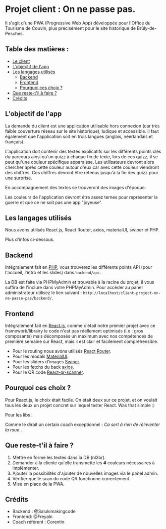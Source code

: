 
# Projet client : On ne passe pas.

Il s'agit d'une PWA (Progressive Web App) développée pour l'Office du Tourisme de Couvin, plus précisément pour le site historique de Brûly-de-Pesches.



## Table des matières :

- [Le client](https://bdp1940.be/fr/)
- [L'objectif de l'app](#l-objectif-de-l-app)
- [Les langages utilisés](#les-langages-utilises)
    - [Backend](#backend)
    - [Frontend](#frontend)
    - [Pourquoi ces choix ?](#pourquoi-ces-choix)
- [Que reste-t'il à faire ?](#que-reste-t-il-a-faire)
- [Crédits](#crédits)

## L'objectif de l'app

La demande du client est une application utilisable hors connexion (car très faible couverture réseau sur le site historique), ludique et accessible. Il faut également que l'application soit en trois langues (anglais, néerlandais et français).

L'application doit contenir des textes explicatifs sur les différents points clés du parcours ainsi qu'un quizz à chaque fin de texte, lors de ces quizz, il se peut qu'une couleur spécifique apparaisse. Les utilisateurs devront alors chercher après cette couleur autour d'eux car avec cette couleur viendront des chiffres. Ces chiffres devront être retenus jusqu'à la fin des quizz pour une surprise.

En accompagnement des textes se trouveront des images d'époque. 

Les couleurs de l'application devront être assez ternes pour représenter la guerre et que ce ne soit pas une app "joyeuse".
## Les langages utilisés

Nous avons utilisés React.js, React Router, axios, materialUI, swiper et PHP.
 
Plus d'infos ci-dessous.
## Backend

Intégralement fait en [PHP](https://www.php.net/), vous trouverez les différents points API (pour l'accueil, l'intro et les slides) dans `backend/api`. 

La DB est faite via PHPMyAdmin et trouvable à la racine du projet, il vous suffira de l'inclure dans votre PHPMyAdmin.
Pour accèder au panel administrateur utilisez le lien suivant : `http://localhost/client-project-on-ne-passe-pas/backend/`.
## Frontend

Intégralement fait en [React.js](https://fr.reactjs.org/), comme c'était notre premier projet avec ce framework/librairy le code n'est pas réellement optimisés (i.e : gros composants) mais décomposés un maximum avec nos compétences de première semaine sur React, mais il est clair et facilement compréhensible.

- Pour le routing nous avons utilisés [React Router](https://reactrouter.com/).
- Pour les modals [MaterialUI](https://mui.com/).
- Pour les sliders d'images [Swiper](https://swiperjs.com/react).
- Pour les fetchs du back [axios](https://axios-http.com/docs/intro).
- Pour le QR code [React-qr-scanner](https://www.npmjs.com/package/react-qr-scanner).
## Pourquoi ces choix ?

Pour React.js, le choix était facile. On était deux sur ce projet, et on voulait tous les deux un projet concret sur lequel tester React. Was that simple :)

Pour les libs : 

Comme le dirait un certain coach exceptionnel : *Ca sert à rien de réinventer la roue* .
## Que reste-t'il à faire ?

1. Mettre en forme les textes dans la DB (nl2br).
2. Demander à la cliente qu'elle transmette les **4** couleurs nécessaires à implémenter.
3. Ajouter la possibilités d'ajouter de nouvelles images via le panel admin.
4. Vérifier que le scan du code QR fonctionne correctement.
5. Mise en place de la PWA.
## Crédits

- Backend : @Salukimakingcode
- Frontend: @Freyaln
- Coach référent : Corentin
